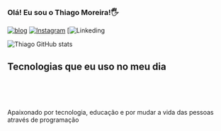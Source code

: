 
### Olá! Eu sou o Thiago Moreira!🖐️ 

[![blog](https://img.shields.io/website-up-down-green-red/http/monip.org.svg )](https://github.com/Thiagomrlimaaa)
[![Instagram](https://img.shields.io/badge/Instagram-E4405F?style=for-the-badge&logo=instagram&logoColor=white)](https://instagram.com/thiagomrlimaaa?igshid=ymMyMTA2M2y=)
[![Linkeding](https://img.shields.io/badge/LinkedIn-0077B5?style=for-the-badge&logo=linkedin&logoColor=whitehttps:](https://www.linkedin.com/in/thiago-moreira-lima-124131235/))

![Thiago GitHub stats](https://github-readme-stats.vercel.app/api?username=Thiagomrlimaaa&show_icons=true&theme=dracula)


## Tecnologias que eu uso no meu dia

<div style="displa: inline_block"><br/>
 <ing align="center" alt="html5" src="https://img.shields.io/badge/HTML5-E34F26?style=for-the-badge&logo=html5&logoColor=white

 <div style="displa: inline_block"><br/>
 <ing align="center" alt="html5" src="https://img.shields.io/badge/Python-14354C?style=for-the-badge&logo=python&logoColor=white" />
</div><br/>



Apaixonado por tecnologia, educação e por mudar a vida das pessoas através de programação
